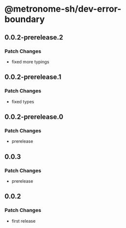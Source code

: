 # @metronome-sh/dev-error-boundary

## 0.0.2-prerelease.2

### Patch Changes

- fixed more typings

## 0.0.2-prerelease.1

### Patch Changes

- fixed types

## 0.0.2-prerelease.0

### Patch Changes

- prerelease

## 0.0.3

### Patch Changes

- prerelease

## 0.0.2

### Patch Changes

- first release
